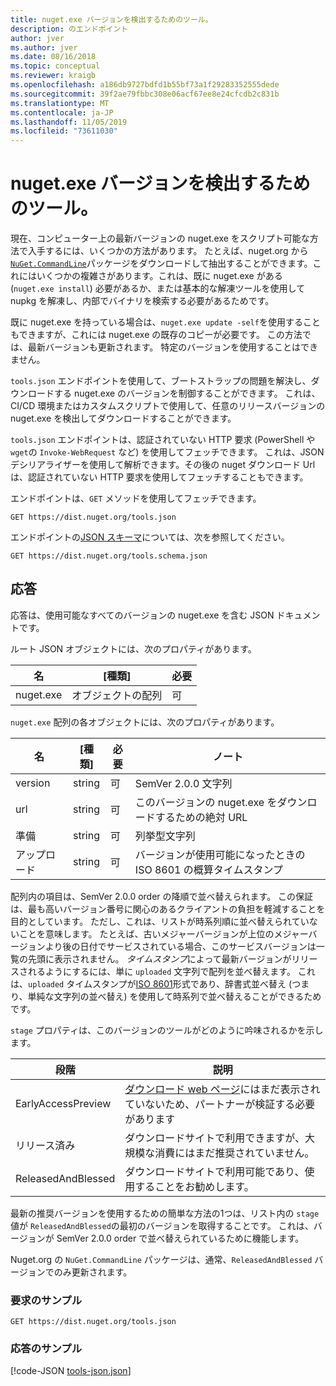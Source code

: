 ```yaml
---
title: nuget.exe バージョンを検出するためのツール。
description: のエンドポイント
author: jver
ms.author: jver
ms.date: 08/16/2018
ms.topic: conceptual
ms.reviewer: kraigb
ms.openlocfilehash: a186db9727bdfd1b55bf73a1f29283352555dede
ms.sourcegitcommit: 39f2ae79fbbc308e06acf67ee8e24cfcdb2c831b
ms.translationtype: MT
ms.contentlocale: ja-JP
ms.lasthandoff: 11/05/2019
ms.locfileid: "73611030"
---
```

# <a name="toolsjson-for-discovering-nugetexe-versions"></a>nuget.exe バージョンを検出するためのツール。

現在、コンピューター上の最新バージョンの nuget.exe をスクリプト可能な方法で入手するには、いくつかの方法があります。 たとえば、nuget.org から[`NuGet.CommandLine`](https://www.nuget.org/packages/NuGet.CommandLine/)パッケージをダウンロードして抽出することができます。これにはいくつかの複雑さがあります。これは、既に nuget.exe がある (`nuget.exe install`) 必要があるか、または基本的な解凍ツールを使用して nupkg を解凍し、内部でバイナリを検索する必要があるためです。

既に nuget.exe を持っている場合は、`nuget.exe update -self`を使用することもできますが、これには nuget.exe の既存のコピーが必要です。 この方法では、最新バージョンも更新されます。 特定のバージョンを使用することはできません。

`tools.json` エンドポイントを使用して、ブートストラップの問題を解決し、ダウンロードする nuget.exe のバージョンを制御することができます。 これは、CI/CD 環境またはカスタムスクリプトで使用して、任意のリリースバージョンの nuget.exe を検出してダウンロードすることができます。

`tools.json` エンドポイントは、認証されていない HTTP 要求 (PowerShell や `wget`の `Invoke-WebRequest` など) を使用してフェッチできます。 これは、JSON デシリアライザーを使用して解析できます。その後の nuget ダウンロード Url は、認証されていない HTTP 要求を使用してフェッチすることもできます。

エンドポイントは、`GET` メソッドを使用してフェッチできます。

    GET https://dist.nuget.org/tools.json

エンドポイントの[JSON スキーマ](https://json-schema.org/)については、次を参照してください。

    GET https://dist.nuget.org/tools.schema.json

## <a name="response"></a>応答

応答は、使用可能なすべてのバージョンの nuget.exe を含む JSON ドキュメントです。

ルート JSON オブジェクトには、次のプロパティがあります。

名      | [種類]             | 必要
--------- | ---------------- | --------
nuget.exe | オブジェクトの配列 | 可

`nuget.exe` 配列の各オブジェクトには、次のプロパティがあります。

名     | [種類]   | 必要 | ノート
-------- | ------ | -------- | -----
version  | string | 可      | SemVer 2.0.0 文字列
url      | string | 可      | このバージョンの nuget.exe をダウンロードするための絶対 URL
準備    | string | 可      | 列挙型文字列
アップロード | string | 可      | バージョンが使用可能になったときの ISO 8601 の概算タイムスタンプ

配列内の項目は、SemVer 2.0.0 order の降順で並べ替えられます。 この保証は、最も高いバージョン番号に関心のあるクライアントの負担を軽減することを目的としています。 ただし、これは、リストが時系列順に並べ替えられていないことを意味します。 たとえば、古いメジャーバージョンが上位のメジャーバージョンより後の日付でサービスされている場合、このサービスバージョンは一覧の先頭に表示されません。 *タイムスタンプ*によって最新バージョンがリリースされるようにするには、単に `uploaded` 文字列で配列を並べ替えます。 これは、`uploaded` タイムスタンプが[ISO 8601](https://www.iso.org/iso-8601-date-and-time-format.html)形式であり、辞書式並べ替え (つまり、単純な文字列の並べ替え) を使用して時系列で並べ替えることができるためです。

`stage` プロパティは、このバージョンのツールがどのように吟味されるかを示します。 

段階              | 説明
------------------ | ------
EarlyAccessPreview | [ダウンロード web ページ](https://www.nuget.org/downloads)にはまだ表示されていないため、パートナーが検証する必要があります
リリース済み           | ダウンロードサイトで利用できますが、大規模な消費にはまだ推奨されていません。
ReleasedAndBlessed | ダウンロードサイトで利用可能であり、使用することをお勧めします。

最新の推奨バージョンを使用するための簡単な方法の1つは、リスト内の `stage` 値が `ReleasedAndBlessed`の最初のバージョンを取得することです。 これは、バージョンが SemVer 2.0.0 order で並べ替えられているために機能します。

Nuget.org の `NuGet.CommandLine` パッケージは、通常、`ReleasedAndBlessed` バージョンでのみ更新されます。

### <a name="sample-request"></a>要求のサンプル

    GET https://dist.nuget.org/tools.json

### <a name="sample-response"></a>応答のサンプル

[!code-JSON [tools-json.json](./_data/tools-json.json)]
